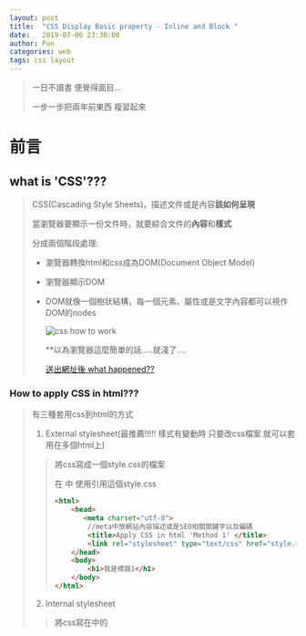 ```yaml
---
layout: post
title:  "CSS Display Basic property - Inline and Block "
date:   2019-07-06 23:30:00
author: Pon
categories: web
tags: css layout
---
```



> 一日不讀書 便覺得面目...
>
> 一步一步把兩年前東西 複習起來



# 前言

## what is 'CSS'???

> CSS(Cascading Style Sheets)，描述文件或是內容**該如何呈現**
>
> 當瀏覽器要顯示一份文件時，就要綜合文件的**內容**和**樣式**
>
> 分成兩個階段處理:
>
> - 瀏覽器轉換html和css成為DOM(Document Object Model)
>
> - 瀏覽器顯示DOM
>
> - DOM就像一個樹狀結構，每一個元素、屬性或是文字內容都可以視作DOM的nodes
>
>   ![css how to work](https://imgur.com/DT6UYHA.jpg)
>
>   **以為瀏覽器這麼簡單的話.....就淺了....
>
>   [送出網址後 what happened??](<https://cythilya.github.io/2018/11/26/what-happens-when-you-type-an-url-in-the-browser-and-press-enter/>)
>
>   



### How to apply CSS in html???

> 有三種套用css到html的方式
>
> 1. External stylesheet(最推薦!!!!!  樣式有變動時 只要改css檔案 就可以套用在多個html上)
>
> > 將css寫成一個style.css的檔案
> >
> > 在<head> 中 使用<link>引用這個style.css
> >
> > ```html
> > <html>
> >     <head>
> >        <meta charset="utf-8">  
> >         //meta中放網站內容描述或是SEO相關關鍵字以及編碼  
> >         <title>Apply CSS in html 'Method 1' </title>
> >         <link rel="stylesheet" type="text/css" href="style.css"> 
> >     </head>
> >     <body>
> >         <h1>我是標題1</h1>
> >     </body>
> > </html>
> > ```
> >
> > 
>
> 2. Internal stylesheet 
>
> > 將css寫在<head>中的<style>
> >
> > ```html
> > <html>
> >     <head>
> >        <meta charset="utf-8">
> >         <title>Apply CSS in html 'Method 2'</title>
> >         <style>
> >             h1{
> >                 font-size:20px;
> >                 color:red;
> >             }
> >         </style>
> >     </head>
> >     <body>
> >         <h1>我是標題1</h1>
> >     </body>
> > </html>
> > ```
>
> 3. Inline styles (爆炸不推薦!!!!!! 如果<p>要統一改字體大小,在html出現100次,就要改100個地方,雖然有取代功能.....)
>
> > 在style屬性中改變單一元素的樣式
> >
> > ```html
> > <html>
> >     <head>
> >        <meta charset="utf-8">
> >         <title>Apply CSS in html 'Method 3'</title>
> >         <style>
> >             h1{
> >                 font-size:20px;
> >                 color:red;
> >             }
> >         </style>
> >     </head>
> >     <body>
> >         <h1 style="color:red">我是標題1</h1>
> >     </body>
> > </html>
> > ```



**在回到正題前.....**



還有一件**必須必須**知道的事

市面上瀏覽器百百種，並沒有規定該如何制訂每一個html tag的樣式...

比如說<a>連結 底線?? 藍字??  bla bla的

所以每一家瀏覽器都有**自己訂定的樣式** !!!!!

所以同一份html和css 用不同的瀏覽器看起來不一樣是很正常的

這個時候 就必須知道 **Reset CSS**

宗旨就是強制把瀏覽器預設的樣式都清除!!!  通通歸零!!!



普遍大家最常用的CSS Reset

NO.1 Eric版本 [Reset CSS](<https://meyerweb.com/eric/tools/css/reset/>)

只要copy paste到css就好



但 缺點是...  Reset CSS 是把一大堆tag的margin padding border 都設成0,h1~h6看起來一樣

使用者必須重新自己設定, 於是.......

出現了[Normalize CSS](<http://nicolasgallagher.com/about-normalize-css/>) (保留瀏覽器的setting, 修正各家瀏覽器的不一致 )



進入 這一篇的重點....

# Display 屬性

>每一個在網頁中的元素 都可以視為**矩形** 
>
>display的屬性 只是用來決定這個矩形 該如何表現



**CSS  常用 屬性**

> - inline   			*所有元素的預設 都是inline     除非User agent stylesheet(瀏覽器樣式) 有覆寫掉
>- block               *UA stylesheet造成的 像是<div>或是<section>被改成block
> - inline-block    *
> - none               *隱藏



1. inline

> - 不會換行
>
> - 想像成**區段**或是**長度**
>
> - 無法撐開高度!!!  所以設定寬高也沒有效
>
> - 大小是被內容所撐開

2. block

> - 瀏覽器將<div>  <section> <ul> <p> <h1>等元素 設成block
>
> - 想像成**區塊**，會從新的一行開始
>
> - 預設會跟父元素同寬度(能多寬就多寬!!)
>
> - 有面積的概念，可以設定height、width、margin及padding等

3. inline-block

> - 綜合inline和block的特性
>
> - 可橫向排列+可設定寬高

4. none

> - 不顯示元素，也不佔空間
>
> - visibility:hidden亦也不顯示，但會保留空間



inline或是inline-block 兩個元素之間會有預設的保留空間
可[參考消除方法](https://css-tricks.com/fighting-the-space-between-inline-block-elements/)



最後重點!!!!!!!!!!!!!!!!!!!!!!

![display basic](https://imgur.com/C8tqaVP.jpg)











除了基本常用的外....還有

- flex
- table
- grid



就留到下幾篇寫 顆顆!!





**參考**

[CSS運作原理](<https://developer.mozilla.org/en-US/docs/Learn/CSS/Introduction_to_CSS/How_CSS_works>)

[what is css reset](<https://cssreset.com/what-is-a-css-reset/>)

[MDN display](<https://developer.mozilla.org/en-US/docs/Web/CSS/display>)









